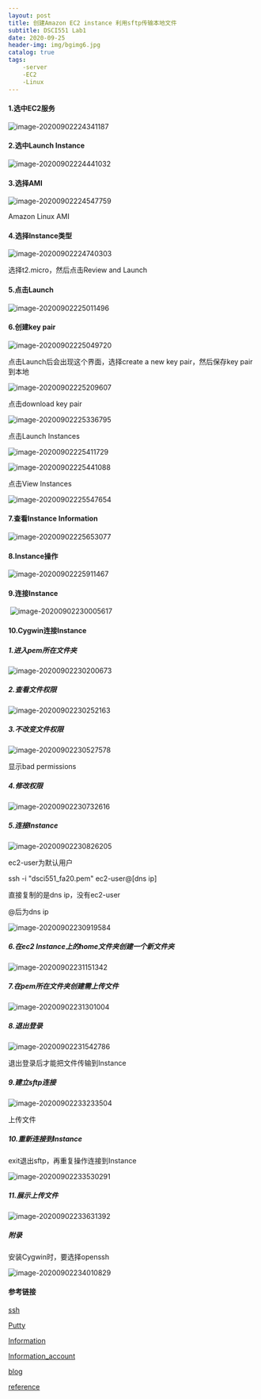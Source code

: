 ```yaml
---
layout: post
title: 创建Amazon EC2 instance 利用sftp传输本地文件 
subtitle: DSCI551 Lab1
date: 2020-09-25
header-img: img/bgimg6.jpg
catalog: true
tags:
	-server
	-EC2
	-Linux
---
```




#### 1.选中EC2服务

![image-20200902224341187](C:\Users\11849\AppData\Roaming\Typora\typora-user-images\image-20200902224341187.png)

#### 2.选中Launch Instance

![image-20200902224441032](C:\Users\11849\AppData\Roaming\Typora\typora-user-images\image-20200902224441032.png)

#### 3.选择AMI

![image-20200902224547759](C:\Users\11849\AppData\Roaming\Typora\typora-user-images\image-20200902224547759.png)

Amazon Linux AMI

#### 4.选择Instance类型

![image-20200902224740303](C:\Users\11849\AppData\Roaming\Typora\typora-user-images\image-20200902224740303.png)

选择t2.micro，然后点击Review and Launch

#### 5.点击Launch

![image-20200902225011496](C:\Users\11849\AppData\Roaming\Typora\typora-user-images\image-20200902225011496.png)

#### 6.创建key pair

![image-20200902225049720](C:\Users\11849\AppData\Roaming\Typora\typora-user-images\image-20200902225049720.png)

点击Launch后会出现这个界面，选择create a new key pair，然后保存key pair到本地

![image-20200902225209607](C:\Users\11849\AppData\Roaming\Typora\typora-user-images\image-20200902225209607.png)

点击download key pair

![image-20200902225336795](C:\Users\11849\AppData\Roaming\Typora\typora-user-images\image-20200902225336795.png)

点击Launch Instances

![image-20200902225411729](C:\Users\11849\AppData\Roaming\Typora\typora-user-images\image-20200902225411729.png)

![image-20200902225441088](C:\Users\11849\AppData\Roaming\Typora\typora-user-images\image-20200902225441088.png)

点击View Instances

![image-20200902225547654](C:\Users\11849\AppData\Roaming\Typora\typora-user-images\image-20200902225547654.png)

#### 7.查看Instance Information

![image-20200902225653077](C:\Users\11849\AppData\Roaming\Typora\typora-user-images\image-20200902225653077.png)

#### 8.Instance操作

![image-20200902225911467](C:\Users\11849\AppData\Roaming\Typora\typora-user-images\image-20200902225911467.png)

#### 9.连接Instance

​	![image-20200902230005617](C:\Users\11849\AppData\Roaming\Typora\typora-user-images\image-20200902230005617.png)

#### 10.Cygwin连接Instance

##### 1.进入pem所在文件夹

![image-20200902230200673](C:\Users\11849\AppData\Roaming\Typora\typora-user-images\image-20200902230200673.png)

##### 2.查看文件权限

![image-20200902230252163](C:\Users\11849\AppData\Roaming\Typora\typora-user-images\image-20200902230252163.png)

##### 3.不改变文件权限

![image-20200902230527578](C:\Users\11849\AppData\Roaming\Typora\typora-user-images\image-20200902230527578.png)

显示bad permissions

##### 4.修改权限

![image-20200902230732616](C:\Users\11849\AppData\Roaming\Typora\typora-user-images\image-20200902230732616.png)

##### 5.连接Instance

![image-20200902230826205](C:\Users\11849\AppData\Roaming\Typora\typora-user-images\image-20200902230826205.png)

ec2-user为默认用户

ssh -i "dsci551_fa20.pem" ec2-user@[dns ip]

直接复制的是dns ip，没有ec2-user

@后为dns ip

![image-20200902230919584](C:\Users\11849\AppData\Roaming\Typora\typora-user-images\image-20200902230919584.png)

##### 6.在ec2 Instance上的home文件夹创建一个新文件夹

![image-20200902231151342](C:\Users\11849\AppData\Roaming\Typora\typora-user-images\image-20200902231151342.png)

##### 7.在pem所在文件夹创建需上传文件

![image-20200902231301004](C:\Users\11849\AppData\Roaming\Typora\typora-user-images\image-20200902231301004.png)

##### 8.退出登录

![image-20200902231542786](C:\Users\11849\AppData\Roaming\Typora\typora-user-images\image-20200902231542786.png)

退出登录后才能把文件传输到Instance

##### 9.建立sftp连接

![image-20200902233233504](C:\Users\11849\AppData\Roaming\Typora\typora-user-images\image-20200902233233504.png)

上传文件

##### 10.重新连接到Instance

exit退出sftp，再重复操作连接到Instance

![image-20200902233530291](C:\Users\11849\AppData\Roaming\Typora\typora-user-images\image-20200902233530291.png)

##### 11.展示上传文件

![image-20200902233631392](C:\Users\11849\AppData\Roaming\Typora\typora-user-images\image-20200902233631392.png)

##### 附录

安装Cygwin时，要选择openssh

![image-20200902234010829](C:\Users\11849\AppData\Roaming\Typora\typora-user-images\image-20200902234010829.png)

#### 参考链接

[ssh](https://docs.aws.amazon.com/AWSEC2/latest/UserGuide/AccessingInstancesLinux.html)

[Putty](https://docs.aws.amazon.com/AWSEC2/latest/UserGuide/putty.html?icmpid=docs_ec2_console#putty-private-key)

[Information](https://docs.aws.amazon.com/AWSEC2/latest/UserGuide/connection-prereqs.html#connection-prereqs-get-info-about-instance)

[Information_account](https://docs.aws.amazon.com/AWSEC2/latest/UserGuide/managing-users.html)

[blog](https://kb.iu.edu/d/akqg)

[reference](https://www.digitalocean.com/community/tutorials/how-to-use-sftp-to-securely-transfer-files-with-a-remote-server)